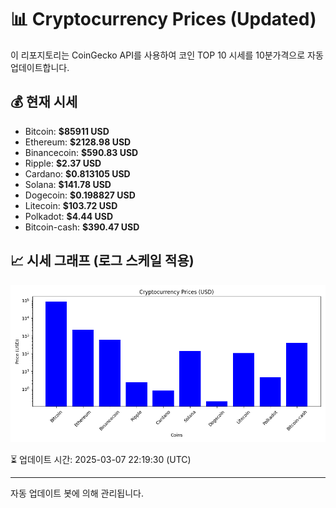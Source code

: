 
# 📊 Cryptocurrency Prices (Updated)

이 리포지토리는 CoinGecko API를 사용하여 코인 TOP 10 시세를 10분가격으로 자동 업데이트합니다.

## 💰 현재 시세
- Bitcoin: **$85911 USD**
- Ethereum: **$2128.98 USD**
- Binancecoin: **$590.83 USD**
- Ripple: **$2.37 USD**
- Cardano: **$0.813105 USD**
- Solana: **$141.78 USD**
- Dogecoin: **$0.198827 USD**
- Litecoin: **$103.72 USD**
- Polkadot: **$4.44 USD**
- Bitcoin-cash: **$390.47 USD**

## 📈 시세 그래프 (로그 스케일 적용)
![Crypto Prices](crypto_prices.png)

⏳ 업데이트 시간: 2025-03-07 22:19:30 (UTC)

---
자동 업데이트 봇에 의해 관리됩니다.
